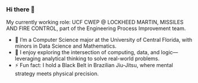 ### Hi there 👋

My currently working role: UCF CWEP @ LOCKHEED MARTIN, MISSILES AND FIRE CONTROL, part of the Engineering Process Improvement team.

- 🔭 I’m a Computer Science major at the University of Central Florida, with minors in Data Science and Mathematics.
- 🌱 I enjoy exploring the intersection of computing, data, and logic—leveraging analytical thinking to solve real-world problems.
- ⚡ Fun fact: I hold a Black Belt in Brazilian Jiu-Jitsu, where mental strategy meets physical precision.
<!--
**gaspardantas/gaspardantas** is a ✨ _special_ ✨ repository because its `README.md` (this file) appears on your GitHub profile.

Here are some ideas to get you started:

- 🔭 I’m currently working on ...
- 🌱 I’m currently learning ...
- 👯 I’m looking to collaborate on ...
- 🤔 I’m looking for help with ...
- 💬 Ask me about ...
- 📫 How to reach me: ...
- 😄 Pronouns: ...
- ⚡ Fun fact: ...
-->
